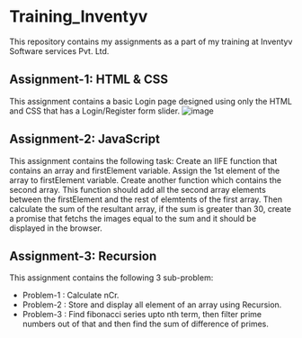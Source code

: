 # Training_Inventyv
This repository contains my assignments as a part of my training at Inventyv Software services Pvt. Ltd.

## Assignment-1: HTML & CSS
This assignment contains a basic Login page designed using only the HTML and CSS that has a Login/Register form slider.
![image](https://github.com/MeetButani-Inventyv/Training_Inventyv/assets/153286502/97b1c048-8375-43bc-92e5-1000456a48c0)


## Assignment-2: JavaScript
This assignment contains the following task: Create an IIFE function that contains an array and firstElement variable. Assign the 1st element of the array to firstElement variable. Create another function which contains the second array. This function should add all the second array elements between the firstElement and the rest of elemtents of the first array. Then calculate the sum of the resultant array, if the sum is greater than 30, create a promise that fetchs the images equal to the sum and it should be displayed in the browser.

## Assignment-3: Recursion
This assignment contains the following 3 sub-problem:
- Problem-1 : Calculate nCr.
- Problem-2 : Store and display all element of an array using Recursion.
- Problem-3 : Find fibonacci series upto nth term, then filter prime numbers out of that and then find the sum of difference of primes.
